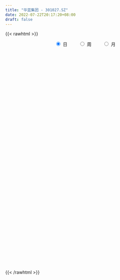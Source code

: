 ```yaml
---
title: "华蓝集团 - 301027.SZ"
date: 2022-07-22T20:17:20+08:00
draft: false
---
```

{{< rawhtml >}}
    <div style="text-align: center">
        <label style="padding: 1rem;"><input style="margin-right: .5rem" type="radio" name="period" value="D" checked onclick="period_change(this)">日</label>
        <label style="padding: 1rem;"><input style="margin-right: .5rem" type="radio" name="period" value="W" onclick="period_change(this)">周</label>
        <label style="padding: 1rem;"><input style="margin-right: .5rem" type="radio" name="period" value="M" onclick="period_change(this)">月</label>
    </div>
    <div id="chart" style="height: 700px;"></div> 
    <script type="text/javascript">
        const D_v = [214025.98,164527.44,124394.83,126431.64,98243.6,93130.45,69545.55,49884.99,51149.5,45248.07,49608.79,53711.99,39009.79,40987.02,55725.72,48258.99,37459.33,38922.27,81839.96,55760.06,43920.22,29664.54,55149.11,96414.75,144886.71,99061.02,70659.98,39986.63,50367.22,35998.66,34107.34,35663.08,30635.88,25888.0,103504.21,112318.67,71427.21,59697.07,50833.86,41463.15,53811.35,25258.7,24069.09,28855.78,26362.55,37071.62,26685.27,13704.41,18682.95,21644.17,24798.33,10031.77,18205.4,10868.68,10673.57,12711.42,12713.31,26278.48,15751.16,13066.4,8116.55,15802.1,9778.4,11021.25,37747.54,24109.44,14582.3,21603.96,15353.39,10615.04,11342.74,16697.29,11325.19,9742.37,14348.92,12693.7,16325.32,16094.01,30433.15,24850.63,40910.65,75759.74,42224.87,34738.13,67992.8,40692.81,25303.1,38753.35,28721.46,20077.29,19853.79,18444.88,20709.8,18105.95,38009.34,78450.05,115353.89,84812.08,54584.71,43527.7,25414.58,37087.4,43268.03,30278.18,39319.5,18927.17,71814.7,27446.0,31703.76,41536.1,15556.2,12246.6,12949.61,13161.94,10262.15,18075.3,18630.7,26156.27,71920.15,80992.83,94892.74,63745.15,40556.55,35545.99,29858.96,99562.2,119314.07,84211.21,61481.99,51199.65,46806.56,50885.73,30319.07,22446.36,125977.68,227562.11,275323.38,264518.57,206864.16,187975.55,196462.36,243691.63,222803.1,150260.79,125013.03,154158.92,138946.09,146452.8,96606.13,67279.03,98786.98,79112.92,70488.9,63989.76,73150.62,107780.8,153475.33,148342.89,115983.32,68624.54,142297.04,109953.07,136683.36,244166.17,232762.67,148411.63,93336.54,200135.87,138960.47,82077.93,73478.44,90426.23,102616.01,67654.74,51708.04,88562.63,173775.61,232184.93,162666.91,126667.24,135092.81,102989.38,66753.08,113656.79,119354.89,108119.81,153272.98,146874.75,208715.63,208048.15,168815.29,176089.52,160641.3,130822.22,153849.28,188182.94,262746.81,154573.74,157022.31,120096.72,100336.28,69616.55,107208.37,77866.09,77613.89,88011.69,76087.58,74345.66,84679.25,77069.29,75198.39,50926.01,55855.49,52399.11,76650.47,68840.74,83143.73,45363.14,62814.9,52869.98,56284.77,36765.84,50822.37,42257.11,88644.77,47569.43,42133.43,31237.93,42433.91,35350.82,89471.92,52946.39,37651.07,49071.5,35373.97,43892.38,21918.08,24923.08,23681.27,49531.64,59499.49,63093.89,77896.64,74884.26,43450.72,29589.63,29917.8,38547.98]
const D_histogram = [0.0,-0.2603760684,-0.4412407821,-0.7053721586,-0.8652025401,-0.9901518392,-1.0684771304,-1.0510495762,-1.0525342764,-0.9740513131,-0.8460639608,-0.7511796016,-0.6088296783,-0.4625873069,-0.2905228592,-0.1591328011,-0.0814596563,0.0435361692,0.1889885123,0.3053836472,0.3431617929,0.3812322892,0.4581028828,0.5357117107,0.7163457229,0.6473181914,0.5030847123,0.4336378993,0.4111653814,0.3698749345,0.3079004418,0.2291268614,0.1568328625,0.1303230551,0.2459216355,0.3297370084,0.3821042385,0.4245460217,0.4014146883,0.3732189649,0.273553328,0.1904906087,0.1294125145,0.0460920398,0.0303125891,0.0072086856,-0.0295021545,-0.0599863417,-0.0510096693,-0.0833861989,-0.1563874218,-0.1823832318,-0.2237254227,-0.226698745,-0.1845289927,-0.1267034677,-0.0949929198,-0.0185552341,0.0283450186,0.0459122916,0.0676812078,0.0595175557,0.045648582,0.0422283247,0.0607564086,0.0396010541,0.019480518,-0.0308898942,-0.0872986119,-0.0958345886,-0.0781661988,-0.0729012414,-0.0442497009,-0.0106373067,0.0307284483,0.0734390088,0.1228824231,0.1506995213,0.2033650989,0.2447683595,0.3121222059,0.3193852269,0.3223373382,0.2859601364,0.3187228878,0.3336650601,0.3141958494,0.3047333981,0.2649684097,0.2127964209,0.1538215472,0.1080017895,0.0936430224,0.0574230153,0.0686190679,0.0928368598,0.1684076597,0.1754554764,0.1113434626,0.0153095787,-0.0421261162,-0.0588606166,-0.0477966381,-0.0382872878,-0.0971721269,-0.1515826153,-0.0978826301,-0.0843121874,-0.1238549805,-0.2192218205,-0.2553726008,-0.2589507157,-0.2445260262,-0.2196545463,-0.1845711509,-0.1189785138,-0.0687012286,-0.0094425147,0.0529988432,0.128719009,0.2084993215,0.2051185944,0.1659164478,0.1180643697,0.0970243766,0.1338766202,0.1945667825,0.1191543514,0.0820943269,0.0038199389,-0.1236338427,-0.1351885074,-0.1982686354,-0.2216003664,-0.0083302984,0.385472222,0.6947698859,0.9556403094,0.9552385936,0.9420828324,0.873526814,1.110721658,0.9100254116,0.6283854351,0.4433604061,0.3186460913,0.1207585105,-0.2475495656,-0.4398735981,-0.5529293951,-0.5606131636,-0.5599216669,-0.5948604488,-0.6578787161,-0.6398817347,-0.575058213,-0.4197927179,-0.3158543363,-0.3834707913,-0.4597457783,-0.4081279465,-0.2991848886,-0.1995456899,0.1760348941,0.3177453759,0.2632362233,0.1773426259,0.190748146,0.0355113463,-0.1024985654,-0.2362825609,-0.2539287982,-0.2674777688,-0.3281928877,-0.3456169529,-0.3067642995,0.02767639,0.1002980429,0.1209291975,0.025929964,0.0803568175,-0.0298659029,-0.1442678695,-0.0915901317,-0.0146003234,0.0512889814,0.0932480721,0.1624684368,0.3168906556,0.3659269103,0.2995559833,0.3723303565,0.3872558785,0.2385370086,0.2223304789,0.5537280819,0.6050920975,0.5508932619,0.5922976078,0.4418530132,0.3114196186,0.131371702,0.0767841542,-0.02028697,-0.0456773207,-0.263382502,-0.3611468896,-0.403951856,-0.4742387438,-0.5952759251,-0.6210816525,-0.6233585749,-0.6610402855,-0.6153227873,-0.511944656,-0.4704903499,-0.5340434753,-0.5854741581,-0.6144272306,-0.6436043696,-0.6443984654,-0.587601679,-0.5512293525,-0.4606622924,-0.3002578041,-0.2518618688,-0.1926707124,-0.1446933226,-0.0523229355,0.0146477439,0.1253337671,0.1762832824,0.2065019447,0.1553017677,0.0860323518,-0.0236743893,-0.0750639452,-0.0800164649,-0.0669083364,-0.0028096675,-0.0154040153,-0.0970707404,-0.2596480032,-0.2800291926,-0.2829682925,-0.2505634787,-0.2290422453,-0.1970798285]
const D_fast = [0.0,-0.3254700855,-0.6166449948,-1.0571194109,-1.4332504275,-1.8057376863,-2.1511822601,-2.3965170999,-2.6611353693,-2.8261652342,-2.9096938722,-3.0026044134,-3.0124619096,-2.9818663649,-2.882432632,-2.7908257742,-2.7335175435,-2.5976376757,-2.4049382045,-2.2121971579,-2.088628564,-1.9552499953,-1.763853681,-1.5523169255,-1.1925964825,-1.0997944662,-1.1182567672,-1.0792941054,-0.998975278,-0.9477969912,-0.9327963735,-0.9542882385,-0.9873740218,-0.9813030655,-0.8042240761,-0.6379744511,-0.4900811614,-0.3415028728,-0.2642805341,-0.1991715163,-0.2304488212,-0.2658888884,-0.2946138539,-0.3664113186,-0.3746126221,-0.3959143542,-0.4400007329,-0.4854815055,-0.4892572504,-0.5424803298,-0.6545784081,-0.7261700261,-0.8234435726,-0.8830915812,-0.887054077,-0.860904419,-0.852942101,-0.7811432239,-0.7271567165,-0.6981113706,-0.6594221524,-0.6527064156,-0.6551632439,-0.6480264199,-0.614309234,-0.6255643249,-0.6408147315,-0.6989076172,-0.7771409879,-0.8096356118,-0.8115087717,-0.8244691246,-0.8068800094,-0.7759269418,-0.7268790747,-0.665808762,-0.585644742,-0.5201527634,-0.4166459111,-0.3140505606,-0.1686661628,-0.081556835,0.0019796108,0.0370924432,0.1495359165,0.2478943537,0.3069741054,0.3736950037,0.4001721177,0.4011992341,0.3806797472,0.3618604369,0.3709124254,0.3490481721,0.3773989917,0.4248259986,0.5424987134,0.5934103992,0.5571342511,0.4649277618,0.3969605378,0.3655108833,0.3646257023,0.3645632306,0.2813853598,0.1890792176,0.2183085453,0.2108009412,0.140294403,-0.0098778923,-0.1098718228,-0.1781876165,-0.2248944336,-0.2549365903,-0.2659959826,-0.230147974,-0.197045996,-0.1401479107,-0.064456842,0.043443076,0.175348219,0.2232471404,0.2255241058,0.2071881201,0.2104042212,0.2807256198,0.3900574777,0.3444336345,0.3278971917,0.2505777884,0.0922155461,0.0468637546,-0.0657835322,-0.1445153549,0.0666721385,0.5568427144,1.0398328498,1.5396133507,1.7780212833,2.0003862301,2.1502119152,2.6650871737,2.6918972802,2.5673536625,2.4931687351,2.4481159431,2.2804179899,1.8502225224,1.5479300904,1.2966419446,1.1488048852,1.0095159652,0.8258620711,0.5983741248,0.4564006725,0.377459641,0.4277769565,0.4527517541,0.2892676012,0.0980561697,0.0476420149,0.0817888507,0.1315416269,0.5511309344,0.7722777601,0.7835776634,0.7420197225,0.803112279,0.6567533159,0.4931187628,0.3002641271,0.2191356903,0.1387172774,-0.0040460634,-0.1078743667,-0.1457127883,0.1956469987,0.2933431623,0.3442066163,0.2556898738,0.3302059317,0.2125167356,0.0620478016,0.0918280065,0.1651677339,0.2438792841,0.3091503928,0.4189878667,0.6526327494,0.7931507316,0.8016688005,0.9675257628,1.0792652544,0.9901806367,1.0295567267,1.4993863501,1.7020233902,1.7855478701,1.9750266179,1.9350452766,1.8824667866,1.7352617955,1.6998702863,1.5977274196,1.5609177387,1.2773669319,1.0893158219,0.9455228915,0.7566763177,0.4868201552,0.3057440146,0.1476274485,-0.0553143335,-0.1634275321,-0.1880355648,-0.2642038461,-0.4612678404,-0.6590670627,-0.8416269428,-1.0317051743,-1.1935988864,-1.2837025197,-1.3851375313,-1.4097360444,-1.324396007,-1.338965539,-1.3279420607,-1.3161380016,-1.2368483483,-1.1662157329,-1.024196268,-0.929175932,-0.8473317835,-0.8597065187,-0.9074678466,-1.023093185,-1.0932487272,-1.1182053631,-1.1218243187,-1.0584280667,-1.0748734183,-1.1808078286,-1.4082970922,-1.4986855797,-1.5723667528,-1.6026028085,-1.6383421365,-1.6556496768]
const D_slow = [0.0,-0.0650940171,-0.1754042126,-0.3517472523,-0.5680478873,-0.8155858471,-1.0827051297,-1.3454675238,-1.6086010929,-1.8521139211,-2.0636299114,-2.2514248118,-2.4036322313,-2.519279058,-2.5919097728,-2.6316929731,-2.6520578872,-2.6411738449,-2.5939267168,-2.517580805,-2.4317903568,-2.3364822845,-2.2219565638,-2.0880286361,-1.9089422054,-1.7471126576,-1.6213414795,-1.5129320047,-1.4101406593,-1.3176719257,-1.2406968153,-1.1834150999,-1.1442068843,-1.1116261205,-1.0501457116,-0.9677114595,-0.8721853999,-0.7660488945,-0.6656952224,-0.5723904812,-0.5040021492,-0.456379497,-0.4240263684,-0.4125033585,-0.4049252112,-0.4031230398,-0.4104985784,-0.4254951638,-0.4382475811,-0.4590941309,-0.4981909863,-0.5437867943,-0.5997181499,-0.6563928362,-0.7025250844,-0.7342009513,-0.7579491812,-0.7625879898,-0.7555017351,-0.7440236622,-0.7271033603,-0.7122239713,-0.7008118258,-0.6902547447,-0.6750656425,-0.665165379,-0.6602952495,-0.668017723,-0.689842376,-0.7138010232,-0.7333425729,-0.7515678832,-0.7626303085,-0.7652896351,-0.7576075231,-0.7392477708,-0.7085271651,-0.6708522847,-0.62001101,-0.5588189201,-0.4807883687,-0.4009420619,-0.3203577274,-0.2488676933,-0.1691869713,-0.0857707063,-0.007221744,0.0689616056,0.135203708,0.1884028132,0.2268582,0.2538586474,0.277269403,0.2916251568,0.3087799238,0.3319891388,0.3740910537,0.4179549228,0.4457907884,0.4496181831,0.4390866541,0.4243714999,0.4124223404,0.4028505184,0.3785574867,0.3406618329,0.3161911754,0.2951131285,0.2641493834,0.2093439283,0.1455007781,0.0807630992,0.0196315926,-0.035282044,-0.0814248317,-0.1111694602,-0.1283447673,-0.130705396,-0.1174556852,-0.085275933,-0.0331511026,0.018128546,0.059607658,0.0891237504,0.1133798446,0.1468489996,0.1954906952,0.2252792831,0.2458028648,0.2467578495,0.2158493888,0.182052262,0.1324851032,0.0770850115,0.0750024369,0.1713704924,0.3450629639,0.5839730413,0.8227826897,1.0583033978,1.2766851013,1.5543655157,1.7818718686,1.9389682274,2.0498083289,2.1294698518,2.1596594794,2.097772088,1.9878036885,1.8495713397,1.7094180488,1.5694376321,1.4207225199,1.2562528409,1.0962824072,0.9525178539,0.8475696745,0.7686060904,0.6727383926,0.557801948,0.4557699614,0.3809737392,0.3310873168,0.3750960403,0.4545323843,0.5203414401,0.5646770966,0.6123641331,0.6212419696,0.5956173283,0.536546688,0.4730644885,0.4061950463,0.3241468243,0.2377425861,0.1610515112,0.1679706087,0.1930451195,0.2232774188,0.2297599098,0.2498491142,0.2423826385,0.2063156711,0.1834181382,0.1797680573,0.1925903027,0.2159023207,0.2565194299,0.3357420938,0.4272238214,0.5021128172,0.5951954063,0.6920093759,0.7516436281,0.8072262478,0.9456582683,1.0969312926,1.2346546081,1.3827290101,1.4931922634,1.571047168,1.6038900935,1.6230861321,1.6180143896,1.6065950594,1.5407494339,1.4504627115,1.3494747475,1.2309150615,1.0820960803,0.9268256671,0.7709860234,0.605725952,0.4518952552,0.3239090912,0.2062865037,0.0727756349,-0.0735929046,-0.2271997122,-0.3881008047,-0.549200421,-0.6961008407,-0.8339081789,-0.949073752,-1.024138203,-1.0871036702,-1.1352713483,-1.1714446789,-1.1845254128,-1.1808634768,-1.1495300351,-1.1054592145,-1.0538337283,-1.0150082864,-0.9935001984,-0.9994187957,-1.018184782,-1.0381888982,-1.0549159823,-1.0556183992,-1.059469403,-1.0837370881,-1.1486490889,-1.2186563871,-1.2893984602,-1.3520393299,-1.4092998912,-1.4585698483]
const D_data = [['2021-07-15', 26.0, 29.38, 26.0, 33.95],['2021-07-16', 28.88, 25.3, 24.52, 28.88],['2021-07-19', 24.5, 24.8, 24.5, 27.77],['2021-07-20', 22.98, 22.05, 22.01, 23.76],['2021-07-21', 22.0, 21.51, 21.33, 22.66],['2021-07-22', 21.01, 20.33, 20.26, 21.2],['2021-07-23', 20.3, 19.4, 19.39, 20.41],['2021-07-26', 19.15, 19.41, 18.69, 19.6],['2021-07-27', 19.38, 18.16, 18.15, 19.4],['2021-07-28', 18.12, 18.31, 18.07, 18.73],['2021-07-29', 18.39, 18.48, 18.14, 19.06],['2021-07-30', 18.4, 17.72, 17.5, 18.4],['2021-08-02', 17.87, 18.08, 17.42, 18.1],['2021-08-03', 17.95, 18.13, 17.84, 18.5],['2021-08-04', 18.29, 18.65, 18.14, 18.87],['2021-08-05', 18.69, 18.41, 18.27, 18.98],['2021-08-06', 18.36, 17.83, 17.76, 18.37],['2021-08-09', 17.85, 18.58, 17.65, 18.58],['2021-08-10', 18.9, 19.29, 18.9, 20.5],['2021-08-11', 18.73, 19.47, 18.73, 19.68],['2021-08-12', 19.58, 18.81, 18.8, 19.58],['2021-08-13', 18.71, 18.97, 18.68, 19.07],['2021-08-16', 19.0, 19.78, 18.91, 19.98],['2021-08-17', 19.5, 20.3, 19.39, 21.45],['2021-08-18', 20.1, 22.51, 20.09, 23.88],['2021-08-19', 21.5, 19.97, 19.88, 21.65],['2021-08-20', 19.97, 18.67, 18.41, 19.97],['2021-08-23', 18.62, 19.18, 18.62, 19.28],['2021-08-24', 19.26, 19.65, 19.05, 19.7],['2021-08-25', 19.54, 19.36, 19.25, 19.62],['2021-08-26', 19.65, 18.91, 18.81, 19.65],['2021-08-27', 18.92, 18.36, 18.27, 19.28],['2021-08-30', 18.37, 18.02, 17.94, 18.64],['2021-08-31', 18.19, 18.28, 17.76, 18.35],['2021-09-01', 18.66, 20.3, 18.28, 20.66],['2021-09-02', 20.3, 20.53, 20.0, 21.5],['2021-09-03', 20.2, 20.66, 19.85, 20.96],['2021-09-06', 20.6, 21.0, 20.25, 21.18],['2021-09-07', 21.0, 20.46, 20.34, 21.06],['2021-09-08', 20.4, 20.48, 20.0, 20.62],['2021-09-09', 20.48, 19.42, 19.29, 20.5],['2021-09-10', 19.55, 19.25, 19.21, 19.68],['2021-09-13', 19.3, 19.2, 18.74, 19.34],['2021-09-14', 19.45, 18.54, 18.53, 19.45],['2021-09-15', 18.77, 19.09, 18.51, 19.14],['2021-09-16', 18.95, 18.85, 18.74, 19.53],['2021-09-17', 18.65, 18.45, 18.02, 18.79],['2021-09-22', 18.2, 18.25, 18.05, 18.4],['2021-09-23', 18.37, 18.58, 18.27, 18.65],['2021-09-24', 18.51, 17.88, 17.83, 18.55],['2021-09-27', 17.82, 16.92, 16.89, 18.0],['2021-09-28', 16.92, 17.03, 16.81, 17.1],['2021-09-29', 17.0, 16.41, 16.38, 17.0],['2021-09-30', 16.58, 16.5, 16.4, 16.63],['2021-10-08', 16.68, 16.91, 16.6, 16.95],['2021-10-11', 16.91, 17.15, 16.81, 17.25],['2021-10-12', 17.2, 16.87, 16.51, 17.2],['2021-10-13', 16.87, 17.57, 16.87, 17.79],['2021-10-14', 17.48, 17.43, 17.18, 17.51],['2021-10-15', 17.22, 17.16, 17.05, 17.49],['2021-10-18', 17.17, 17.26, 17.01, 17.37],['2021-10-19', 17.28, 16.87, 16.84, 17.28],['2021-10-20', 16.9, 16.68, 16.66, 16.98],['2021-10-21', 16.66, 16.7, 16.58, 16.9],['2021-10-22', 17.59, 16.96, 16.96, 18.28],['2021-10-25', 16.71, 16.4, 16.02, 16.99],['2021-10-26', 16.29, 16.23, 16.16, 16.4],['2021-10-27', 16.26, 15.56, 15.46, 16.36],['2021-10-28', 15.58, 15.05, 15.02, 15.58],['2021-10-29', 15.07, 15.3, 15.02, 15.38],['2021-11-01', 15.4, 15.48, 15.3, 15.67],['2021-11-02', 15.66, 15.22, 15.02, 15.85],['2021-11-03', 15.11, 15.45, 15.0, 15.48],['2021-11-04', 15.5, 15.55, 15.38, 15.57],['2021-11-05', 15.45, 15.75, 15.3, 15.79],['2021-11-08', 15.81, 15.93, 15.64, 16.03],['2021-11-09', 15.93, 16.24, 15.75, 16.25],['2021-11-10', 16.22, 16.19, 15.87, 16.24],['2021-11-11', 16.19, 16.77, 16.11, 16.85],['2021-11-12', 16.67, 16.98, 16.52, 17.06],['2021-11-15', 16.99, 17.75, 16.87, 17.79],['2021-11-16', 18.28, 17.39, 17.37, 19.84],['2021-11-17', 16.7, 17.57, 16.7, 17.75],['2021-11-18', 17.5, 17.19, 17.15, 17.75],['2021-11-19', 17.22, 18.26, 17.22, 18.59],['2021-11-22', 18.41, 18.41, 17.85, 18.58],['2021-11-23', 18.2, 18.22, 18.06, 18.4],['2021-11-24', 18.3, 18.52, 17.93, 18.58],['2021-11-25', 18.9, 18.25, 18.2, 18.9],['2021-11-26', 18.24, 18.06, 18.03, 18.47],['2021-11-29', 17.66, 17.85, 17.48, 18.09],['2021-11-30', 17.92, 17.87, 17.8, 18.38],['2021-12-01', 18.0, 18.22, 17.81, 18.35],['2021-12-02', 18.12, 17.91, 17.86, 18.34],['2021-12-03', 17.92, 18.53, 17.71, 18.67],['2021-12-06', 18.39, 18.9, 17.88, 19.26],['2021-12-07', 18.89, 19.97, 18.59, 20.38],['2021-12-08', 19.58, 19.53, 18.9, 19.79],['2021-12-09', 19.17, 18.66, 18.56, 19.24],['2021-12-10', 18.48, 17.94, 17.92, 18.56],['2021-12-13', 17.98, 18.06, 17.96, 18.3],['2021-12-14', 17.91, 18.39, 17.72, 18.4],['2021-12-15', 18.25, 18.74, 18.1, 18.98],['2021-12-16', 18.8, 18.8, 18.5, 18.93],['2021-12-17', 18.84, 17.81, 17.76, 18.84],['2021-12-20', 17.74, 17.51, 17.46, 17.95],['2021-12-21', 17.51, 18.81, 17.51, 19.38],['2021-12-22', 18.72, 18.46, 18.4, 18.93],['2021-12-23', 18.52, 17.68, 17.64, 18.6],['2021-12-24', 17.73, 16.51, 16.33, 17.74],['2021-12-27', 16.5, 16.73, 16.35, 16.78],['2021-12-28', 16.68, 16.84, 16.61, 16.98],['2021-12-29', 16.95, 16.9, 16.61, 17.06],['2021-12-30', 16.9, 16.95, 16.9, 17.22],['2021-12-31', 17.01, 17.07, 16.95, 17.22],['2022-01-04', 17.06, 17.59, 17.02, 17.65],['2022-01-05', 17.43, 17.62, 17.21, 17.77],['2022-01-06', 17.5, 17.98, 17.5, 18.08],['2022-01-07', 17.96, 18.35, 17.82, 19.56],['2022-01-10', 19.35, 18.95, 18.51, 19.99],['2022-01-11', 18.76, 19.55, 18.61, 20.4],['2022-01-12', 19.42, 18.88, 18.08, 19.42],['2022-01-13', 19.26, 18.47, 18.37, 19.37],['2022-01-14', 18.51, 18.25, 18.07, 18.71],['2022-01-17', 18.21, 18.5, 18.19, 18.77],['2022-01-18', 18.31, 19.38, 17.85, 19.8],['2022-01-19', 19.0, 20.1, 18.8, 20.24],['2022-01-20', 19.8, 18.51, 18.5, 19.8],['2022-01-21', 18.45, 18.8, 18.3, 19.86],['2022-01-24', 18.88, 18.04, 17.91, 19.33],['2022-01-25', 17.71, 16.85, 16.85, 18.16],['2022-01-26', 17.0, 17.85, 16.6, 18.18],['2022-01-27', 17.85, 16.89, 16.89, 17.85],['2022-01-28', 17.24, 17.0, 16.95, 17.48],['2022-02-07', 17.3, 20.4, 17.11, 20.4],['2022-02-08', 21.25, 24.48, 21.22, 24.48],['2022-02-09', 26.9, 25.8, 25.12, 28.77],['2022-02-10', 25.87, 27.47, 24.51, 27.5],['2022-02-11', 25.0, 25.77, 24.63, 26.86],['2022-02-14', 24.7, 26.47, 24.53, 27.8],['2022-02-15', 25.91, 26.45, 24.58, 28.67],['2022-02-16', 26.49, 31.74, 25.24, 31.74],['2022-02-17', 30.0, 27.4, 27.0, 30.36],['2022-02-18', 25.44, 25.96, 25.4, 27.38],['2022-02-21', 25.81, 26.62, 25.4, 26.98],['2022-02-22', 26.05, 27.14, 25.8, 28.46],['2022-02-23', 27.9, 25.83, 24.88, 27.9],['2022-02-24', 25.0, 22.41, 21.8, 25.4],['2022-02-25', 22.8, 23.11, 22.71, 23.81],['2022-02-28', 23.33, 23.15, 22.74, 23.88],['2022-03-01', 23.3, 23.95, 22.57, 24.2],['2022-03-02', 23.78, 23.82, 23.28, 24.28],['2022-03-03', 23.7, 23.03, 22.78, 23.95],['2022-03-04', 23.04, 22.1, 22.0, 23.13],['2022-03-07', 22.22, 22.64, 22.0, 23.09],['2022-03-08', 22.5, 23.11, 22.06, 23.65],['2022-03-09', 22.86, 24.57, 22.5, 24.98],['2022-03-10', 24.1, 24.45, 23.73, 25.45],['2022-03-11', 23.69, 22.22, 21.26, 23.7],['2022-03-14', 21.56, 21.47, 21.33, 22.69],['2022-03-15', 21.4, 22.73, 21.22, 24.69],['2022-03-16', 23.0, 23.66, 22.11, 23.84],['2022-03-17', 24.4, 23.96, 23.11, 24.78],['2022-03-18', 23.42, 28.75, 23.21, 28.75],['2022-03-21', 28.99, 27.48, 26.33, 29.25],['2022-03-22', 26.57, 25.56, 25.09, 26.85],['2022-03-23', 25.48, 25.04, 24.83, 25.86],['2022-03-24', 26.0, 26.32, 26.0, 28.63],['2022-03-25', 25.79, 24.0, 24.0, 26.6],['2022-03-28', 23.21, 23.48, 22.66, 23.89],['2022-03-29', 23.26, 22.74, 22.34, 23.5],['2022-03-30', 22.87, 23.66, 22.63, 24.06],['2022-03-31', 24.18, 23.48, 23.45, 24.78],['2022-04-01', 23.0, 22.5, 22.5, 23.66],['2022-04-06', 22.06, 22.6, 21.98, 22.79],['2022-04-07', 22.43, 23.13, 21.7, 23.73],['2022-04-08', 23.94, 27.76, 23.94, 27.76],['2022-04-11', 28.81, 25.66, 25.11, 30.0],['2022-04-12', 24.57, 25.38, 24.52, 26.98],['2022-04-13', 25.22, 23.82, 23.5, 25.55],['2022-04-14', 24.02, 25.66, 24.02, 26.3],['2022-04-15', 24.96, 23.5, 23.36, 25.22],['2022-04-18', 23.08, 22.8, 22.65, 23.43],['2022-04-19', 22.9, 24.66, 22.52, 24.7],['2022-04-20', 24.5, 25.3, 24.13, 25.65],['2022-04-21', 25.31, 25.59, 24.01, 25.85],['2022-04-22', 24.82, 25.67, 24.81, 28.58],['2022-04-25', 24.05, 26.45, 23.92, 27.88],['2022-04-26', 25.48, 28.36, 24.6, 31.69],['2022-04-27', 29.3, 27.92, 26.2, 30.7],['2022-04-28', 25.14, 26.76, 25.11, 27.31],['2022-04-29', 27.05, 28.87, 26.3, 29.88],['2022-05-05', 28.19, 28.78, 27.57, 30.17],['2022-05-06', 27.0, 26.72, 26.3, 28.3],['2022-05-09', 30.02, 28.23, 27.8, 31.0],['2022-05-10', 27.82, 33.88, 27.6, 33.88],['2022-05-11', 35.19, 32.02, 32.0, 36.5],['2022-05-12', 31.76, 31.32, 30.21, 32.24],['2022-05-13', 31.3, 33.13, 30.1, 33.14],['2022-05-16', 33.66, 31.05, 30.83, 33.67],['2022-05-17', 30.69, 31.06, 29.09, 31.58],['2022-05-18', 30.42, 30.0, 29.8, 30.85],['2022-05-19', 29.81, 31.25, 29.3, 32.66],['2022-05-20', 31.06, 30.56, 30.05, 31.44],['2022-05-23', 30.32, 31.33, 29.76, 31.65],['2022-05-24', 31.82, 28.36, 28.3, 31.92],['2022-05-25', 28.36, 28.97, 28.3, 30.0],['2022-05-26', 29.06, 29.17, 28.8, 30.5],['2022-05-27', 28.8, 28.35, 28.01, 29.73],['2022-05-30', 28.35, 26.93, 26.85, 28.53],['2022-05-31', 27.0, 27.38, 25.89, 27.45],['2022-06-01', 26.93, 27.22, 26.76, 27.7],['2022-06-02', 27.22, 26.25, 26.2, 27.38],['2022-06-06', 26.18, 26.88, 25.82, 26.89],['2022-06-07', 27.0, 27.61, 26.1, 27.61],['2022-06-08', 27.61, 26.87, 26.75, 28.15],['2022-06-09', 26.5, 25.11, 24.25, 26.5],['2022-06-10', 24.5, 24.5, 24.39, 24.99],['2022-06-13', 24.4, 24.06, 23.31, 24.4],['2022-06-14', 23.63, 23.35, 22.75, 24.43],['2022-06-15', 23.36, 23.04, 23.0, 24.16],['2022-06-16', 23.05, 23.33, 22.75, 23.44],['2022-06-17', 23.28, 22.76, 22.31, 23.28],['2022-06-20', 22.75, 23.25, 22.55, 23.25],['2022-06-21', 23.35, 24.36, 23.2, 24.99],['2022-06-22', 23.98, 23.15, 23.11, 24.04],['2022-06-23', 22.86, 23.24, 22.36, 23.88],['2022-06-24', 23.15, 23.09, 22.91, 23.35],['2022-06-27', 23.35, 23.78, 23.08, 23.95],['2022-06-28', 23.71, 23.71, 23.2, 23.92],['2022-06-29', 23.49, 24.63, 23.45, 25.66],['2022-06-30', 24.64, 24.28, 23.84, 24.74],['2022-07-01', 24.28, 24.24, 23.92, 25.0],['2022-07-04', 24.0, 23.16, 23.01, 24.22],['2022-07-05', 23.0, 22.56, 22.39, 23.23],['2022-07-06', 22.41, 21.45, 21.16, 22.52],['2022-07-07', 21.4, 21.56, 21.22, 21.61],['2022-07-08', 21.56, 21.78, 21.4, 22.09],['2022-07-11', 21.44, 21.82, 21.28, 22.35],['2022-07-12', 21.7, 22.49, 21.48, 22.75],['2022-07-13', 22.22, 21.51, 21.5, 23.04],['2022-07-14', 21.0, 20.19, 19.8, 21.0],['2022-07-15', 17.02, 18.21, 17.02, 18.97],['2022-07-18', 18.08, 19.11, 18.08, 19.73],['2022-07-19', 19.26, 18.86, 18.67, 19.32],['2022-07-20', 19.06, 18.98, 18.73, 19.18],['2022-07-21', 18.98, 18.6, 18.57, 19.15],['2022-07-22', 18.85, 18.5, 18.32, 19.12]]
const W_v = [378553.42,511746.07,249603.34,221440.85,250107.05,466171.5699999999,196122.93,343773.97,231064.13,143044.31,54031.53,63904.18,10673.57,80520.77,82465.84,86264.13,63456.51,100396.81,261626.19,153548.01,115123.76,376728.4300000001,175367.69,191427.73,64176.5,134782.42,315733.26,394428.43,201657.37,1100245.8999999999,1001193.4300000001,661176.9700000001,379657.59,598732.96,701724.1800000001,813607.1799999999,416253.35,314046.28,759601.2699999999,561157.55,908543.3400000001,291463.52,916375.0800000001,475124.01,400738.0700000001,259049.18,326397.19,259557.86,251842.67,257854.11,175179.01,273702.93,216390.39]
const W_histogram = [0.0,-0.3765242165,-0.6991397797,-0.8552273032,-0.831074482,-0.7852198844,-0.7270153093,-0.4959000699,-0.4041564951,-0.3647277999,-0.344646624,-0.3886515752,-0.3553982231,-0.2848648609,-0.2227312699,-0.2617857778,-0.2269637907,-0.0973677995,0.0882498693,0.2045991738,0.3137246985,0.3442401919,0.3524563004,0.2707948986,0.2551644985,0.3271075689,0.361354699,0.4108373339,0.3163674352,0.8104547867,1.0981347989,1.0448534587,0.8957003133,0.7643479099,1.0583674985,0.8813135366,0.6236799763,0.7590321764,0.5243307043,0.4791427211,0.6197470807,0.526594738,0.8368904091,0.8088032037,0.5912274774,0.2719621124,-0.0725876044,-0.4141195792,-0.6028099949,-0.6321064087,-0.7889030517,-1.0864343663,-1.2077659775]
const W_fast = [0.0,-0.4706552707,-0.9680557788,-1.3379501281,-1.5215659274,-1.6720163009,-1.7955655531,-1.6884253312,-1.6977208801,-1.7494741349,-1.815554615,-1.95672246,-2.0123186637,-2.0130015167,-2.0065507431,-2.1110516956,-2.1329706561,-2.0277166148,-1.8200364786,-1.6525373807,-1.4649806814,-1.34840514,-1.2520749564,-1.2660376336,-1.217876909,-1.0641569464,-0.9395711415,-0.7873791731,-0.802757213,-0.1060561649,0.456157547,0.6640895715,0.7388615044,0.7985960786,1.3572075418,1.400481964,1.2987683978,1.623878642,1.5202598459,1.594857543,1.8903986728,1.9288950146,2.448413288,2.6225268835,2.5527580266,2.3014831897,1.9387865717,1.4937247021,1.1543317878,0.9670087718,0.6129863659,0.0438464596,-0.379426646]
const W_slow = [0.0,-0.0941310541,-0.2689159991,-0.4827228249,-0.6904914454,-0.8867964165,-1.0685502438,-1.1925252613,-1.293564385,-1.384746335,-1.470907991,-1.5680708848,-1.6569204406,-1.7281366558,-1.7838194733,-1.8492659177,-1.9060068654,-1.9303488153,-1.908286348,-1.8571365545,-1.7787053799,-1.6926453319,-1.6045312568,-1.5368325322,-1.4730414075,-1.3912645153,-1.3009258405,-1.1982165071,-1.1191246482,-0.9165109516,-0.6419772519,-0.3807638872,-0.1568388089,0.0342481686,0.2988400432,0.5191684274,0.6750884215,0.8648464656,0.9959291416,1.1157148219,1.2706515921,1.4023002766,1.6115228789,1.8137236798,1.9615305492,2.0295210773,2.0113741762,1.9078442814,1.7571417826,1.5991151805,1.4018894175,1.130280826,0.8283393316]
const W_data = [['2021-07-16', 26.0, 25.3, 24.52, 33.95],['2021-07-23', 24.5, 19.4, 19.39, 27.77],['2021-07-30', 19.15, 17.72, 17.5, 19.6],['2021-08-06', 17.87, 17.83, 17.42, 18.98],['2021-08-13', 17.85, 18.97, 17.65, 20.5],['2021-08-20', 19.0, 18.67, 18.41, 23.88],['2021-08-27', 18.62, 18.36, 18.27, 19.7],['2021-09-03', 18.37, 20.66, 17.76, 21.5],['2021-09-10', 20.6, 19.25, 19.21, 21.18],['2021-09-17', 19.3, 18.45, 18.02, 19.53],['2021-09-24', 18.2, 17.88, 17.83, 18.65],['2021-09-30', 17.82, 16.5, 16.38, 18.0],['2021-10-08', 16.68, 16.91, 16.6, 16.95],['2021-10-15', 16.91, 17.16, 16.51, 17.79],['2021-10-22', 17.17, 16.96, 16.58, 18.28],['2021-10-29', 16.71, 15.3, 15.02, 16.99],['2021-11-05', 15.4, 15.75, 15.0, 15.85],['2021-11-12', 15.81, 16.98, 15.64, 17.06],['2021-11-19', 16.99, 18.26, 16.7, 19.84],['2021-11-26', 18.41, 18.06, 17.85, 18.9],['2021-12-03', 17.66, 18.53, 17.48, 18.67],['2021-12-10', 18.39, 17.94, 17.88, 20.38],['2021-12-17', 17.98, 17.81, 17.72, 18.98],['2021-12-24', 17.74, 16.51, 16.33, 19.38],['2021-12-31', 16.5, 17.07, 16.35, 17.22],['2022-01-07', 17.06, 18.35, 17.02, 19.56],['2022-01-14', 19.35, 18.25, 18.07, 20.4],['2022-01-21', 18.21, 18.8, 17.85, 20.24],['2022-01-28', 18.88, 17.0, 16.6, 19.33],['2022-02-11', 17.3, 25.77, 17.11, 28.77],['2022-02-18', 24.7, 25.96, 24.53, 31.74],['2022-02-25', 25.81, 23.11, 21.8, 28.46],['2022-03-04', 23.33, 22.1, 22.0, 24.28],['2022-03-11', 22.22, 22.22, 21.26, 25.45],['2022-03-18', 21.56, 28.75, 21.22, 28.75],['2022-03-25', 28.99, 24.0, 24.0, 29.25],['2022-04-01', 23.21, 22.5, 22.34, 24.78],['2022-04-08', 22.06, 27.76, 21.7, 27.76],['2022-04-15', 28.81, 23.5, 23.36, 30.0],['2022-04-22', 23.08, 25.67, 22.52, 28.58],['2022-04-29', 24.05, 28.87, 23.92, 31.69],['2022-05-06', 28.19, 26.72, 26.3, 30.17],['2022-05-13', 30.02, 33.13, 27.6, 36.5],['2022-05-20', 33.66, 30.56, 29.09, 33.67],['2022-05-27', 30.32, 28.35, 28.01, 31.92],['2022-06-02', 28.35, 26.25, 25.89, 28.53],['2022-06-10', 26.18, 24.5, 24.25, 28.15],['2022-06-17', 24.4, 22.76, 22.31, 24.43],['2022-06-24', 22.75, 23.09, 22.36, 24.99],['2022-07-01', 23.35, 24.24, 23.08, 25.66],['2022-07-08', 24.0, 21.78, 21.16, 24.22],['2022-07-15', 21.44, 18.21, 17.02, 23.04],['2022-07-22', 18.08, 18.5, 18.08, 19.73]]
const M_v = [1139902.8299999998,1190366.28,779294.2400000002,259924.31,617326.1900000001,884525.4400000001,1046601.4799999997,2829895.3299999991,2775041.4900000002,2611003.1800000002,2235968.3599999999,1164782.26,702923.4]
const M_histogram = [0.0,0.0357378917,-0.0574126249,-0.1893196949,-0.0975797447,-0.0853144578,-0.0767239734,0.3262336271,0.5830868366,1.0564883808,1.199328257,1.0220106308,0.4799590597]
const M_fast = [0.0,0.0446723647,-0.0628313082,-0.2420683019,-0.1747232879,-0.1837866155,-0.1943771244,0.2901388829,0.6927638016,1.430287441,1.8729593814,1.9511444129,1.5290826068]
const M_slow = [0.0,0.0089344729,-0.0054186833,-0.052748607,-0.0771435432,-0.0984721577,-0.117653151,-0.0360947442,0.1096769649,0.3737990601,0.6736311244,0.9291337821,1.049123547]
const M_data = [['2021-07-30', 26.0, 17.72, 17.5, 33.95],['2021-08-31', 17.87, 18.28, 17.42, 23.88],['2021-09-30', 18.66, 16.5, 16.38, 21.5],['2021-10-29', 16.68, 15.3, 15.02, 18.28],['2021-11-30', 15.4, 17.87, 15.0, 19.84],['2021-12-31', 18.0, 17.07, 16.33, 20.38],['2022-01-28', 17.06, 17.0, 16.6, 20.4],['2022-02-28', 17.3, 23.15, 17.11, 31.74],['2022-03-31', 23.3, 23.48, 21.22, 29.25],['2022-04-29', 23.0, 28.87, 21.7, 31.69],['2022-05-31', 28.19, 27.38, 25.89, 36.5],['2022-06-30', 26.93, 24.28, 22.31, 28.15],['2022-07-29', 24.28, 18.5, 17.02, 25.0]]
        const D_a = [null,null,null,null,null,null,null,null,null,null,null,null,17.42,null,null,null,null,null,null,null,null,null,null,null,23.88,null,null,null,null,null,null,null,null,17.76,null,null,null,21.18,null,null,null,null,null,null,null,null,null,null,null,null,null,null,16.38,null,null,null,null,17.79,null,null,null,null,null,null,null,null,null,null,null,null,null,null,15.0,null,null,null,null,null,null,null,null,19.84,null,null,null,null,null,null,null,null,17.48,null,null,null,null,null,20.38,null,null,null,null,null,null,null,null,null,null,null,null,16.33,null,null,null,null,null,null,null,null,null,null,20.4,null,null,null,null,null,null,null,null,null,null,16.6,null,null,null,null,null,null,null,null,null,31.74,null,null,null,null,null,21.8,null,null,null,null,null,null,null,null,null,null,null,null,null,null,null,null,29.25,null,null,null,null,null,null,null,null,null,null,21.7,null,null,null,null,null,null,null,null,null,null,null,null,31.69,null,null,null,null,26.3,null,null,null,null,null,33.67,null,null,null,null,null,null,null,null,null,null,null,null,null,null,null,null,null,null,null,null,null,null,22.31,null,null,null,null,null,null,null,25.66,null,null,null,null,null,null,null,null,null,null,null,17.02,null,null,null,null,null]
const W_a = [null,null,null,17.42,null,null,null,null,21.18,null,null,null,null,null,null,null,15.0,null,null,null,null,null,null,null,null,null,null,null,null,null,31.74,null,null,null,null,null,null,21.7,null,null,null,null,36.5,null,null,null,null,22.31,null,null,null,null,null]
const M_a = [null,null,null,null,15.0,null,null,null,null,null,36.5,null,null]
        const D_b = [[{ coord: ['2021-08-02', 21.18] }, { coord: ['2022-01-26', 17.76] }],[{ coord: ['2022-02-16', 29.25] }, { coord: ['2022-06-29', 21.8] }]]
const W_b = [[{ coord: ['2021-08-06', 21.18] }, { coord: ['2022-02-18', 17.42] }],[{ coord: ['2022-02-18', 31.74] }, { coord: ['2022-06-17', 22.31] }]]
const M_b = []
    </script>
{{< /rawhtml >}}